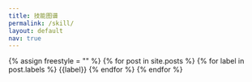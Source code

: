 ```yaml
---
title: 技能图谱
permalink: /skill/
layout: default
nav: true
---
```


<script>
    var dataStr = '{ {% for cat in site.categories %}{% if cat[0] != site.categories.first[0] %},{% endif %}"{{ cat[0] }}":[{% for post in cat[1] %}{% if post != cat[1].first %},{% endif %}{"url":"{{post.url}}", "title":"{{post.title}}", "date":"{{post.date | date:"%d/%m/%Y"}}"}{% endfor %}]{% endfor %} }';
    data = JSON.parse(dataStr);
    curTag = $.query.get("cat");
    archieves = data[curTag];
    echo archieves;
</script>

{% assign freestyle = "" %}
{% for post in site.posts %}
  {% for label in post.labels %}
  	{{label}}
  {% endfor %}
{% endfor %}

<canvas id="skillboard" width="950" height="450"></canvas>
<script src="/assets/js/lib/arbor/arbor.js"></script>
<script src="/assets/js/lib/arbor/arbor-tween.js"></script>
<script src="/assets/js/lib/arbor/graphics.js"></script>
<script src="/assets/js/arbor_main.js"></script>